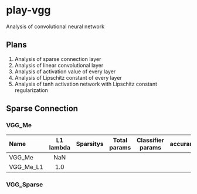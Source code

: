 # play-vgg
Analysis of convolutional neural network

## Plans

1. Analysis of sparse connection layer
1. Analysis of linear convolutional layer
1. Analysis of activation value  of every layer
1. Analysis of Lipschitz constant of every layer
1. Analysis of tanh activation network with Lipschitz constant regularization

## Sparse Connection

### VGG_Me

|Name|L1 lambda|Sparsitys|Total params|Classifier params|accurancy|
|:---|:---:|:---:|:---:|:---:|:---:|
|VGG_Me|NaN|||||
|VGG_Me_L1|1.0|||||


### VGG_Sparse